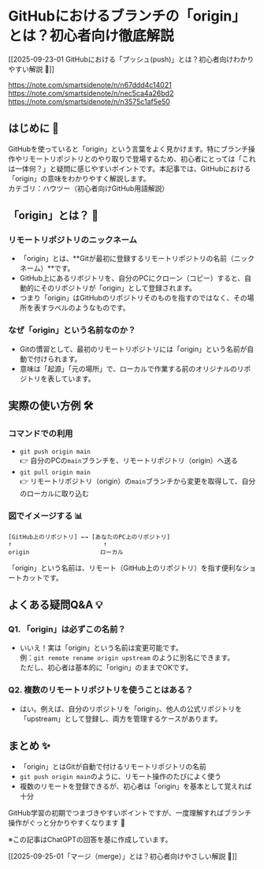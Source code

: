 # GitHubにおけるブランチの「origin」とは？初心者向け徹底解説

[[2025-09-23-01 GitHubにおける「プッシュ(push)」とは？初心者向けわかりやすい解説 🔁]]

https://note.com/smartsidenote/n/n67ddd4c14021
https://note.com/smartsidenote/n/nec5ca4a26bd2
https://note.com/smartsidenote/n/n3575c1af5e50

## はじめに 🌱
GitHubを使っていると「origin」という言葉をよく見かけます。特にブランチ操作やリモートリポジトリとのやり取りで登場するため、初心者にとっては「これは一体何？」と疑問に感じやすいポイントです。本記事では、GitHubにおける「origin」の意味をわかりやすく解説します。  
カテゴリ：ハウツー（初心者向けGitHub用語解説）

## 「origin」とは？ 🤔
### リモートリポジトリのニックネーム
- 「origin」とは、**Gitが最初に登録するリモートリポジトリの名前（ニックネーム）**です。
- GitHub上にあるリポジトリを、自分のPCにクローン（コピー）すると、自動的にそのリポジトリが「origin」として登録されます。
- つまり「origin」はGitHubのリポジトリそのものを指すのではなく、その場所を表すラベルのようなものです。

### なぜ「origin」という名前なのか？
- Gitの慣習として、最初のリモートリポジトリには「origin」という名前が自動で付けられます。
- 意味は「起源」「元の場所」で、ローカルで作業する前のオリジナルのリポジトリを表しています。

## 実際の使い方例 🛠️
### コマンドでの利用
- `git push origin main`  
  👉 自分のPCの`main`ブランチを、リモートリポジトリ（origin）へ送る
- `git pull origin main`  
  👉 リモートリポジトリ（origin）の`main`ブランチから変更を取得して、自分のローカルに取り込む

### 図でイメージする 📊
```plane text
[GitHub上のリポジトリ] ←→ [あなたのPC上のリポジトリ]
↑                          ↑
origin                    ローカル
```

「origin」という名前は、リモート（GitHub上のリポジトリ）を指す便利なショートカットです。

## よくある疑問Q&A 💡
### Q1. 「origin」は必ずこの名前？
- いいえ！実は「origin」という名前は変更可能です。  
  例：`git remote rename origin upstream` のように別名にできます。  
  ただし、初心者は基本的に「origin」のままでOKです。

### Q2. 複数のリモートリポジトリを使うことはある？
- はい。例えば、自分のリポジトリを「origin」、他人の公式リポジトリを「upstream」として登録し、両方を管理するケースがあります。

## まとめ ✨
- 「origin」とはGitが自動で付けるリモートリポジトリの名前
- `git push origin main`のように、リモート操作のたびによく使う
- 複数のリモートを登録できるが、初心者は「origin」を基本として覚えれば十分

GitHub学習の初期でつまづきやすいポイントですが、一度理解すればブランチ操作がぐっと分かりやすくなります 🚀

※この記事はChatGPTの回答を基に作成しています。

[[2025-09-25-01「マージ（merge）」とは？初心者向けやさしい解説 🔀]]
